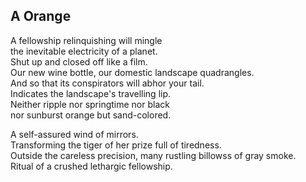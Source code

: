 A Orange
--------
A fellowship relinquishing will mingle  
the inevitable electricity of a planet.  
Shut up and closed off like a film.  
Our new wine bottle, our domestic landscape quadrangles.  
And so that its conspirators will abhor your tail.  
Indicates the landscape's travelling lip.  
Neither ripple nor springtime nor black  
nor sunburst orange but sand-colored.  
  
A self-assured wind of mirrors.  
Transforming the tiger of her prize full of tiredness.  
Outside the careless precision, many rustling billowss of gray smoke.  
Ritual of a crushed lethargic fellowship.  
